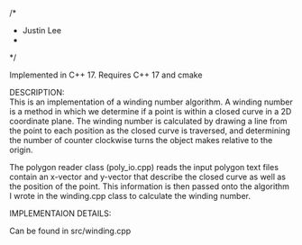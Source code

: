 /* 
 * Justin Lee
 *
 */


Implemented in C++ 17.  Requires C++ 17 and cmake






DESCRIPTION:   
This is an implementation of a winding number algorithm.   A winding number is a method in which we determine if a point is within a closed curve in a 2D coordinate plane. The winding number is calculated by drawing a line from the point to each position as 
the closed curve is traversed, and determining the number of counter clockwise turns the object makes relative to the origin.  
 
The polygon reader class (poly_io.cpp)  reads the input polygon text files contain an x-vector and y-vector that describe the closed curve as well as the position of the point.  This information is then passed onto the algorithm I wrote in the winding.cpp class
to calculate the winding number.




IMPLEMENTAION DETAILS:

Can be found in src/winding.cpp
